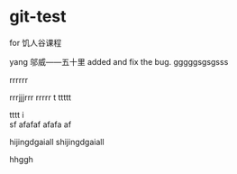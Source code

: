 # git-test
for 饥人谷课程

yang
邬威——五十里 added and fix the bug.
gggggsgsgsss

rrrrrr

rrrjjjrrr
rrrrr
t
ttttt



tttt
i	
sf
afafaf
afafa
af



hijingdgaiall 
shijingdgaiall 


hhggh
